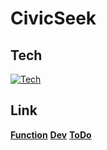 # CivicSeek

## Tech
[![Tech](https://skillicons.dev/icons?i=html,css,js,py,django,sqlite&perline=6)](https://skillicons.dev)

## Link
**[Function](https://github.com/yoshiyuki-140/CivicSeek/discussions/18)**
**[Dev](./README_dev.md)**
**[ToDo](https://github.com/users/yoshiyuki-140/projects/6/views/2)**
